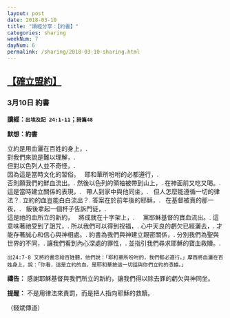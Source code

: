 ```yaml
---
layout: post
date: 2018-03-10
title: "讀經分享：【約書】"
categories: sharing
weekNum: 7
dayNum: 6
permalink: /sharing/2018-03-10-sharing.html
---
```


## [【確立盟約】](/daily/wk7-day6-daily.html)

### 3月10日 約書

**讀經：`出埃及記 24:1-11`；`詩篇48`**

**默想：約書**

立約是用血灑在百姓的身上，.  
對我們來說是難以理解，.  
但對以色列人並不奇怪，.  
因為這是當時文化的習俗。   
耶和華所吩咐的必都遵行，.  
否則願我們的鮮血流出。.
然後以色列的領袖被帶到山上，. 
在神面前又吃又喝。.
這是當時建立關係的表現，.   
帶人到家中與他同坐，.   
但人怎麼能遵循一切的律法？.
立約的血豈能白白流出？.
答案在於前年後的耶穌，.   
在基督被賣的那一夜，.   
飯後拿起一個杯子告訴門徒，.  
這是祂的血所立的新約，   
將成就在十字架上，.     
黨耶穌基督的寶血流出。.
這意味著祂受到了詛咒，.
所以我們可以得到祝福，.
心中天良的虧欠已經灑去，.
才能存著誠心和信心與神相處。.
約書為我們與神建立親密關係，.
分別我們為聖與世界的不同，.
讓我們看到內心深處的罪性，.
並指引我們尋求耶穌的寶血救贖。.

`出24:7-8 又將約書念給百姓聽，他們說：「耶和華所吩咐的，我們都必遵行。」摩西將血灑在百姓身上，說：「你看，這是立約的血，是耶和華按這一切話與你們立約的憑據。」`

**禱告：** 
感謝耶穌基督與我們所立的新約，讓我們得以除去罪的虧欠與神同坐。

**提醒：** 
不是用律法來責罰，而是把人指向耶穌的救贖。

（錢斌傳道）
